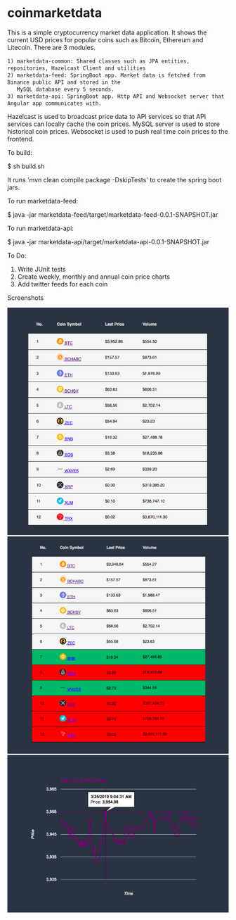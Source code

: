 # coinmarketdata
This is a simple cryptocurrency market data application. It shows the current USD prices for popular coins such as Bitcoin, Ethereum and Litecoin.
There are 3 modules.

    1) marketdata-common: Shared classes such as JPA entities, repositories, Hazelcast Client and utilities
    2) marketdata-feed: SpringBoot app. Market data is fetched from Binance public API and stored in the
       MySQL database every 5 seconds.
    3) marketdata-api: SpringBoot app. Http API and Websocket server that Angular app communicates with.

Hazelcast is used to broadcast price data to API services so that API services can locally cache the coin prices.
MySQL server is used to store historical coin prices.
Websocket is used to push real time coin prices to the frontend.

To build:

  $ sh build.sh

  It runs 'mvn clean compile package -DskipTests' to create the spring boot jars.

To run marketdata-feed:

  $ java -jar marketdata-feed/target/marketdata-feed-0.0.1-SNAPSHOT.jar

To run marketdata-api:

  $ java -jar marketdata-api/target/marketdata-api-0.0.1-SNAPSHOT.jar

To Do:

  1) Write JUnit tests
  2) Create weekly, monthly and annual coin price charts
  3) Add twitter feeds for each coin

Screenshots
 
![CoinMarket Data](https://raw.githubusercontent.com/elifozt/coinmarketdata-angular/master/src/assets/img/coinprices.png)
![CoinMarket Data](https://raw.githubusercontent.com/elifozt/coinmarketdata-angular/master/src/assets/img/coinpriceschanging.png)
![BTC Last Hour Price Chart](https://raw.githubusercontent.com/elifozt/coinmarketdata-angular/master/src/assets/img/BTCChart.png)